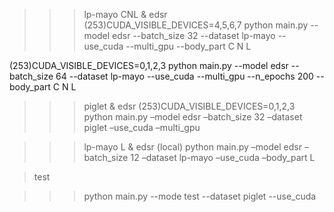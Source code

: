 >>>lp-mayo CNL & edsr
(253)CUDA_VISIBLE_DEVICES=4,5,6,7 python main.py --model edsr --batch_size 32 --dataset lp-mayo --use_cuda --multi_gpu --body_part C N L

(253)CUDA_VISIBLE_DEVICES=0,1,2,3 python main.py --model edsr --batch_size 64 --dataset lp-mayo --use_cuda --multi_gpu --n_epochs 200 --body_part C N L 

>>>piglet & edsr
(253)CUDA_VISIBLE_DEVICES=0,1,2,3 python main.py –model edsr –batch_size 32 –dataset piglet –use_cuda –multi_gpu 

>>>lp-mayo L & edsr
(local) python main.py –model edsr –batch_size 12 –dataset lp-mayo –use_cuda –body_part L


>test

>>>python main.py --mode test --dataset piglet --use_cuda


